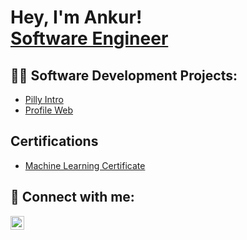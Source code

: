 <h1>Hey, I'm Ankur! <br/><a href="https://www.linkedin.com/in/profile-abhat/">Software Engineer</a></h1>

<h2>👨‍💻 Software Development Projects:</h2>


  - [Pilly Intro](https://github.com/abGit9/Pilly_Intro)
  - [Profile Web](https://github.com/abGit9/Profile_Web)

<h2>Certifications</h2>

- [Machine Learning Certificate](https://abhat.io/app/certificates/certificates.html)


<h2> 🤳 Connect with me:</h2>


[<img align="left" alt="AnkurBhat | LinkedIn" width="22px" src="https://cdn.jsdelivr.net/npm/simple-icons@v3/icons/linkedin.svg" />][linkedin]




[linkedin]: https://www.linkedin.com/in/profile-abhat/

<!--
**joshmadakor1/joshmadakor1** is a ✨ _special_ ✨ repository because its `README.md` (this file) appears on your GitHub profile.

Here are some ideas to get you started:

- 🔭 I’m currently working on ...
- 🌱 I’m currently learning ...
- 👯 I’m looking to collaborate on ...
- 🤔 I’m looking for help with ...
- 💬 Ask me about ...
- 📫 How to reach me: ...
- 😄 Pronouns: ...
- ⚡ Fun fact: ...
-->
